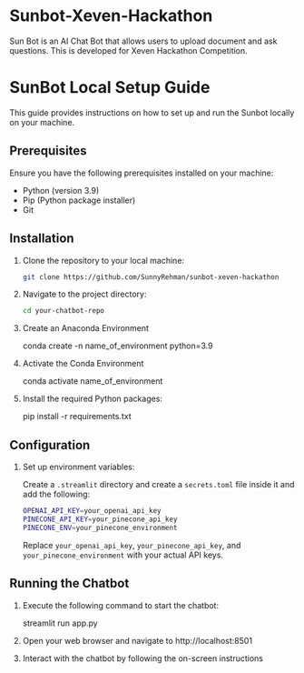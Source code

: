 # Sunbot-Xeven-Hackathon
Sun Bot is an AI Chat Bot that allows users to upload document and ask questions. This is developed for Xeven Hackathon Competition.

# SunBot Local Setup Guide

This guide provides instructions on how to set up and run the Sunbot locally on your machine.

## Prerequisites

Ensure you have the following prerequisites installed on your machine:

- Python (version 3.9)
- Pip (Python package installer)
- Git

## Installation

1. Clone the repository to your local machine:

    ```bash
    git clone https://github.com/SunnyRehman/sunbot-xeven-hackathon
    ```

2. Navigate to the project directory:

    ```bash
    cd your-chatbot-repo
    ```

3. Create an Anaconda Environment
   
    conda create -n name_of_environment python=3.9

5. Activate the Conda Environment

    conda activate name_of_environment


4. Install the required Python packages:

    pip install -r requirements.txt


## Configuration

1. Set up environment variables:

    Create a `.streamlit` directory and create a `secrets.toml` file inside it and add the following:

    ```bash
    OPENAI_API_KEY=your_openai_api_key
    PINECONE_API_KEY=your_pinecone_api_key
    PINECONE_ENV=your_pinecone_environment
    ```

    Replace `your_openai_api_key`, `your_pinecone_api_key`, and `your_pinecone_environment` with your actual API keys.

## Running the Chatbot

1. Execute the following command to start the chatbot:

    streamlit run app.py

2. Open your web browser and navigate to http://localhost:8501

3. Interact with the chatbot by following the on-screen instructions
